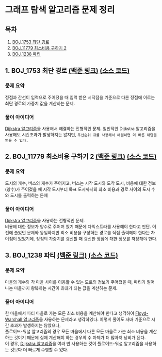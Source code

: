 # 그래프 탐색 알고리즘 문제 정리

## 목차

1. [BOJ_1753 최단 경로](#1-boj_1753-최단-경로-백준-링크-소스-코드)
2. [BOJ_11779 최소비용 구하기 2](#2-boj_11779-최소비용-구하기-2-백준-링크-소스-코드)
3. [BOJ_1238 파티](#3-boj_1238-파티-백준-링크-소스-코드)

## 1. BOJ_1753 최단 경로 [(백준 링크)](https://www.acmicpc.net/problem/1753) [(소스 코드)](https://github.com/rldnjs7723/CodingTest/blob/main/BOJ/1000/Main_1753.java)

### 문제 요약

정점과 간선이 입력으로 주어졌을 때 입력 받은 시작점을 기준으로 다른 정점에 이르는 최단 경로의 가중치 값을 계산하는 문제.

### 풀이 아이디어

[Dijkstra 알고리즘](https://github.com/rldnjs7723/CodingTest/blob/main/README.md#dijkstra-다익스트라-알고리즘)을 사용해서 해결하는 전형적인 문제. 일반적인 Dijkstra 알고리즘을 사용해도 시간초과가 발생하지는 않지만, `우선순위 큐를 사용해서 해결하면 더 빠른 해답을 얻을 수 있다.`

## 2. BOJ_11779 최소비용 구하기 2 [(백준 링크)](https://www.acmicpc.net/problem/11779) [(소스 코드)](https://github.com/rldnjs7723/CodingTest/blob/main/BOJ/11000/Main_11779.java)

### 문제 요약

도시의 개수, 버스의 개수가 주어지고, 버스는 시작 도시와 도착 도시, 비용에 대한 정보 (양수)가 주어졌을 때 시작 도시부터 목표 도시까지의 최소 비용과 경로 사이의 도시 수와 도시를 출력하는 문제

### 풀이 아이디어

[Dijkstra 알고리즘](https://github.com/rldnjs7723/CodingTest/blob/main/README.md#dijkstra-다익스트라-알고리즘)을 사용하는 전형적인 문제.  
비용에 대한 정보가 양수로 주어져 있기 때문에 다익스트라를 사용해야 한다고 판단. 이전에 풀었던 문제와 동일하지만 최소 비용을 구성하는 경로를 직접 출력해야 한다는 차이점이 있었기에, 정점의 가중치를 갱신할 때 갱신한 정점에 대한 정보를 저장해야 한다.

## 3. BOJ_1238 파티 [(백준 링크)](https://www.acmicpc.net/problem/1238) [(소스 코드)](https://github.com/rldnjs7723/CodingTest/blob/main/BOJ/1000/Main_1238.java)

### 문제 요약

마을의 개수와 각 마을 사이를 이동할 수 있는 도로의 정보가 주어졌을 때, 파티가 일어나는 마을까지 왕복하는 시간이 최대가 되는 값을 계산하는 문제.

### 풀이 아이디어

한 마을에서 파티 마을로 가는 모든 최소 비용을 계산해야 한다고 생각하여 [Floyd-Warshall 알고리즘](https://github.com/rldnjs7723/CodingTest/blob/main/README.md#floyd-warshall-플로이드-워셜-알고리즘)을 사용하는 문제라고 생각하였다. 이렇게 풀어도 자바 기준으로 시간 초과가 발생하지는 않았으나,  
플로이드-워셜 알고리즘의 경우 모든 마을에서 다른 모든 마을로 가는 최소 비용을 계산하는 것이기 때문에 실제 계산해야 하는 경우의 수 자체가 더 많아져 낭비가 된다.  
이 경우, [Dijkstra 알고리즘](https://github.com/rldnjs7723/CodingTest/blob/main/README.md#dijkstra-다익스트라-알고리즘)을 여러 번 사용하는 것이 플로이드-워셜 알고리즘을 사용하는 것보다 더 빠르게 수행할 수 있다.
